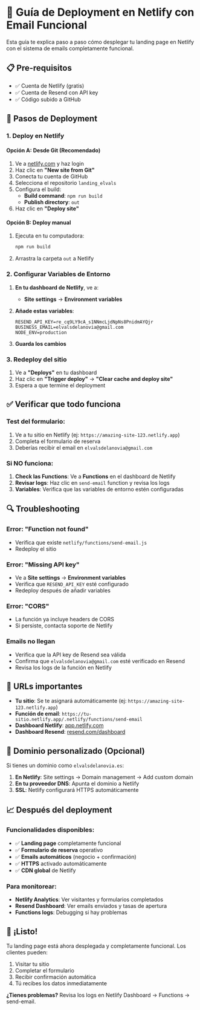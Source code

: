 # 🚀 Guía de Deployment en Netlify con Email Funcional

Esta guía te explica paso a paso cómo desplegar tu landing page en Netlify con el sistema de emails completamente funcional.

## 📋 Pre-requisitos

- ✅ Cuenta de Netlify (gratis)
- ✅ Cuenta de Resend con API key
- ✅ Código subido a GitHub

## 🔧 Pasos de Deployment

### 1. **Deploy en Netlify**

#### Opción A: Desde Git (Recomendado)
1. Ve a [netlify.com](https://netlify.com) y haz login
2. Haz clic en **"New site from Git"**
3. Conecta tu cuenta de GitHub
4. Selecciona el repositorio `landing_elvals`
5. Configura el build:
   - **Build command**: `npm run build`
   - **Publish directory**: `out`
6. Haz clic en **"Deploy site"**

#### Opción B: Deploy manual
1. Ejecuta en tu computadora:
   ```bash
   npm run build
   ```
2. Arrastra la carpeta `out` a Netlify

### 2. **Configurar Variables de Entorno**

1. **En tu dashboard de Netlify**, ve a:
   - **Site settings** → **Environment variables**

2. **Añade estas variables**:
   ```
   RESEND_API_KEY=re_cq9LY9cA_s1NNmcLjdNpNs8PnidmAYQjr
   BUSINESS_EMAIL=elvalsdelanovia@gmail.com
   NODE_ENV=production
   ```

3. **Guarda los cambios**

### 3. **Redeploy del sitio**

1. Ve a **"Deploys"** en tu dashboard
2. Haz clic en **"Trigger deploy"** → **"Clear cache and deploy site"**
3. Espera a que termine el deployment

## ✅ **Verificar que todo funciona**

### Test del formulario:
1. Ve a tu sitio en Netlify (ej: `https://amazing-site-123.netlify.app`)
2. Completa el formulario de reserva
3. Deberías recibir el email en `elvalsdelanovia@gmail.com`

### Si NO funciona:
1. **Check las Functions**: Ve a **Functions** en el dashboard de Netlify
2. **Revisar logs**: Haz clic en `send-email` function y revisa los logs
3. **Variables**: Verifica que las variables de entorno estén configuradas

## 🔍 **Troubleshooting**

### **Error: "Function not found"**
- Verifica que existe `netlify/functions/send-email.js`
- Redeploy el sitio

### **Error: "Missing API key"**
- Ve a **Site settings** → **Environment variables**
- Verifica que `RESEND_API_KEY` esté configurado
- Redeploy después de añadir variables

### **Error: "CORS"**
- La función ya incluye headers de CORS
- Si persiste, contacta soporte de Netlify

### **Emails no llegan**
- Verifica que la API key de Resend sea válida
- Confirma que `elvalsdelanovia@gmail.com` esté verificado en Resend
- Revisa los logs de la función en Netlify

## 📱 **URLs importantes**

- **Tu sitio**: Se te asignará automáticamente (ej: `https://amazing-site-123.netlify.app`)
- **Función de email**: `https://tu-sitio.netlify.app/.netlify/functions/send-email`
- **Dashboard Netlify**: [app.netlify.com](https://app.netlify.com)
- **Dashboard Resend**: [resend.com/dashboard](https://resend.com/dashboard)

## 🎯 **Dominio personalizado (Opcional)**

Si tienes un dominio como `elvalsdelanovia.es`:

1. **En Netlify**: Site settings → Domain management → Add custom domain
2. **En tu proveedor DNS**: Apunta el dominio a Netlify
3. **SSL**: Netlify configurará HTTPS automáticamente

## 📈 **Después del deployment**

### Funcionalidades disponibles:
- ✅ **Landing page** completamente funcional
- ✅ **Formulario de reserva** operativo
- ✅ **Emails automáticos** (negocio + confirmación)
- ✅ **HTTPS** activado automáticamente
- ✅ **CDN global** de Netlify

### Para monitorear:
- **Netlify Analytics**: Ver visitantes y formularios completados
- **Resend Dashboard**: Ver emails enviados y tasas de apertura
- **Functions logs**: Debugging si hay problemas

## 🚀 **¡Listo!**

Tu landing page está ahora desplegada y completamente funcional. Los clientes pueden:
1. Visitar tu sitio
2. Completar el formulario
3. Recibir confirmación automática
4. Tú recibes los datos inmediatamente

**¿Tienes problemas?** Revisa los logs en Netlify Dashboard → Functions → send-email.